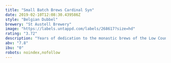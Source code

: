 ```yaml
---
title: "Small Batch Brews Cardinal Syn"
date: 2019-02-10T12:08:30.439586Z
style: "Belgian Dubbel"
brewery: "St Austell Brewery"
image: "https://labels.untappd.com/labels/268617?size=hd"
rating: "3.72"
description: "Years of dedication to the monastic brews of the Low Countries have resulted in Cardinal Syn, an Abbey Dubbel brewed in Cornwall.  Brewed with Belgian Abbey ale yeast with dark malts, brown sugar and spiced with a gentle hand, the resultant beer is strong, rich and complex with modest bitterness and dark fruit and treacle aromas."
abv: "7.8"
ibu: "0"
robots: noindex,nofollow
---
```

